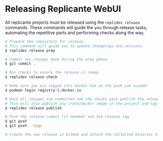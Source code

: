 # Releasing Replicante WebUI

All replicante projects must be released using the `replidev release` commands.
These commands will guide the you through release tasks,
automating the repetitive parts and performing checks along the way.

```bash
# Prepare the repository for release.
# This command will guide you to update changelogs and versions.
$ replidev release prep

# Commit any changes done during the prep phase.
$ git commit .

# Run checks to ensure the release is ready.
$ replidev release check

# Make sure you are logged into docker hub so the push can suceed:
$ podman login registry-1.docker.io

# Once all changes are committed and the checks pass publish the release.
# This will also publish any crate/docker image in the project and tag the current commit.
$ replidev release publish

# Push the release commit (if needed) and the release tag.
$ git push
$ git push --tags

# Create the new release in GitHub and attach the collected binaries to it.
```
